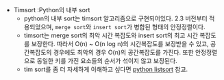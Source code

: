 - Timsort :Python의 내부 sort
  - python의 내부 sort는 timsort 알고리즘으로 구현되어있다. 2.3 버전부터 적용되었으며, `merge sort`와 `insert sort`가 병합된 형태의 안정정렬이다.
  - timsort는 merge sort의 최악 시간 복잡도와 insert sort의 최고 시간 복잡도를 보장한다. 따라서 O(n) ~ O(n log n)의 시간복잡도를 보장받을 수 있고, 공간복잡도의 경우에도 최악의 경우 O(n)의 공간복잡도를 가진다. 또한 안정정렬으로 동일한 키를 가진 요소들의 순서가 섞이지 않고 보장된다.
  - tim sort를 좀 더 자세하게 이해하고 싶다면 [python listsort](https://github.com/python/cpython/blob/24e5ad4689de9adc8e4a7d8c08fe400dcea668e6/Objects/listsort.txt) 참고.
